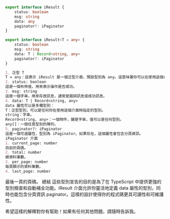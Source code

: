 ```ts
export interface iResult {
    status: boolean
    msg: string
    data: any
    paginator?: iPaginator
}
```

```ts
export interface iResult<T = any> {
    status: boolean
    msg: string
    data: T | Record<string, any>
    paginator?: iPaginator
}
```
```md
1. 泛型 T
T = any：這表示 iResult 是一個泛型介面，預設型別為 any。這意味著你可以在使用這個介面時指定 data 屬性的具體型別。例如，你可以使用 iResult<number> 來表示 data 是一個數字。
2. status: boolean
這是一個布林值，用來表示操作是否成功。
3. msg: string
這是一個字串，用來存放訊息，通常是錯誤訊息或成功訊息。
4. data: T | Record<string, any>
data 屬性可以是多種型別：
T：泛型型別，可以是任何你在使用這個介面時指定的型別。
string：字串。
Record<string, any>：一個物件，鍵是字串，值可以是任何型別。
any[]：一個任意型別的陣列。
5. paginator?: iPaginator
這是一個可選屬性，型別為 iPaginator。如果存在，這個屬性會包含分頁資訊。
iPaginator 介面
1. current_page: number
目前的頁碼。
2. total: number
總資料筆數。
3. per_page: number
每頁顯示的資料筆數。
4. last_page: number
```
最後一頁的頁碼。
總結
這些型別宣告的目的是為了在 TypeScript 中提供更強的型別檢查和自動補全功能。iResult 介面允許你靈活地定義 data 屬性的型別，同時也能包含分頁資訊 paginator。這樣的設計使得你的程式碼更具可讀性和可維護性。

希望這樣的解釋對你有幫助！如果有任何其他問題，請隨時告訴我。
